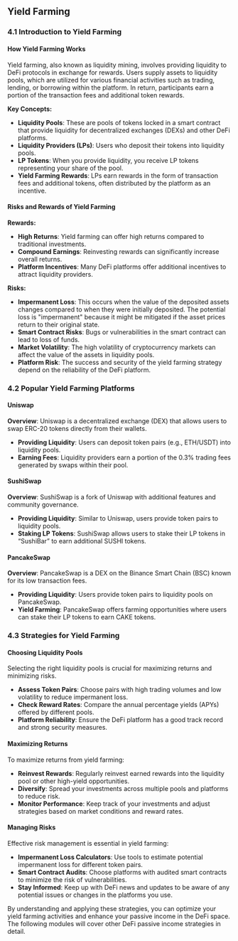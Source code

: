 ## Yield Farming

### 4.1 Introduction to Yield Farming

#### How Yield Farming Works

Yield farming, also known as liquidity mining, involves providing liquidity to DeFi protocols in exchange for rewards. Users supply assets to liquidity pools, which are utilized for various financial activities such as trading, lending, or borrowing within the platform. In return, participants earn a portion of the transaction fees and additional token rewards.

**Key Concepts:**

- **Liquidity Pools**: These are pools of tokens locked in a smart contract that provide liquidity for decentralized exchanges (DEXs) and other DeFi platforms.
- **Liquidity Providers (LPs)**: Users who deposit their tokens into liquidity pools.
- **LP Tokens**: When you provide liquidity, you receive LP tokens representing your share of the pool.
- **Yield Farming Rewards**: LPs earn rewards in the form of transaction fees and additional tokens, often distributed by the platform as an incentive.

#### Risks and Rewards of Yield Farming

**Rewards:**

- **High Returns**: Yield farming can offer high returns compared to traditional investments.
- **Compound Earnings**: Reinvesting rewards can significantly increase overall returns.
- **Platform Incentives**: Many DeFi platforms offer additional incentives to attract liquidity providers.

**Risks:**

- **Impermanent Loss**: This occurs when the value of the deposited assets changes compared to when they were initially deposited. The potential loss is "impermanent" because it might be mitigated if the asset prices return to their original state.
- **Smart Contract Risks**: Bugs or vulnerabilities in the smart contract can lead to loss of funds.
- **Market Volatility**: The high volatility of cryptocurrency markets can affect the value of the assets in liquidity pools.
- **Platform Risk**: The success and security of the yield farming strategy depend on the reliability of the DeFi platform.

### 4.2 Popular Yield Farming Platforms

#### Uniswap

**Overview**: Uniswap is a decentralized exchange (DEX) that allows users to swap ERC-20 tokens directly from their wallets.

- **Providing Liquidity**: Users can deposit token pairs (e.g., ETH/USDT) into liquidity pools.
- **Earning Fees**: Liquidity providers earn a portion of the 0.3% trading fees generated by swaps within their pool.

#### SushiSwap

**Overview**: SushiSwap is a fork of Uniswap with additional features and community governance.

- **Providing Liquidity**: Similar to Uniswap, users provide token pairs to liquidity pools.
- **Staking LP Tokens**: SushiSwap allows users to stake their LP tokens in “SushiBar” to earn additional SUSHI tokens.

#### PancakeSwap

**Overview**: PancakeSwap is a DEX on the Binance Smart Chain (BSC) known for its low transaction fees.

- **Providing Liquidity**: Users provide token pairs to liquidity pools on PancakeSwap.
- **Yield Farming**: PancakeSwap offers farming opportunities where users can stake their LP tokens to earn CAKE tokens.

### 4.3 Strategies for Yield Farming

#### Choosing Liquidity Pools

Selecting the right liquidity pools is crucial for maximizing returns and minimizing risks.

- **Assess Token Pairs**: Choose pairs with high trading volumes and low volatility to reduce impermanent loss.
- **Check Reward Rates**: Compare the annual percentage yields (APYs) offered by different pools.
- **Platform Reliability**: Ensure the DeFi platform has a good track record and strong security measures.

#### Maximizing Returns

To maximize returns from yield farming:

- **Reinvest Rewards**: Regularly reinvest earned rewards into the liquidity pool or other high-yield opportunities.
- **Diversify**: Spread your investments across multiple pools and platforms to reduce risk.
- **Monitor Performance**: Keep track of your investments and adjust strategies based on market conditions and reward rates.

#### Managing Risks

Effective risk management is essential in yield farming:

- **Impermanent Loss Calculators**: Use tools to estimate potential impermanent loss for different token pairs.
- **Smart Contract Audits**: Choose platforms with audited smart contracts to minimize the risk of vulnerabilities.
- **Stay Informed**: Keep up with DeFi news and updates to be aware of any potential issues or changes in the platforms you use.

By understanding and applying these strategies, you can optimize your yield farming activities and enhance your passive income in the DeFi space. The following modules will cover other DeFi passive income strategies in detail.

